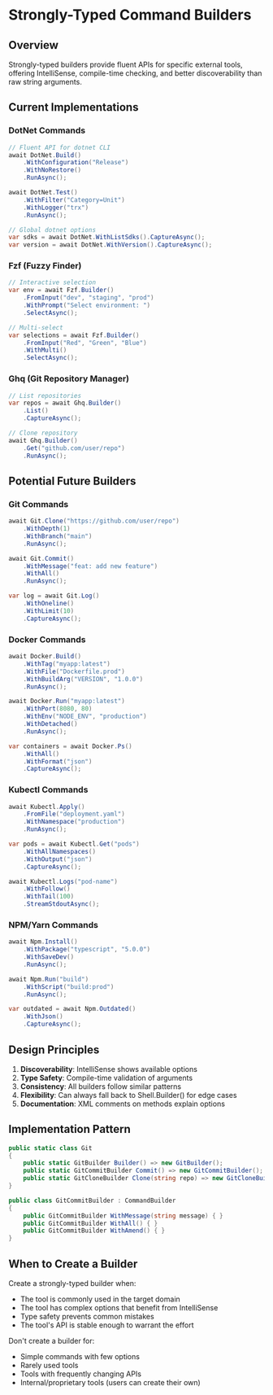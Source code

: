 # Strongly-Typed Command Builders

## Overview

Strongly-typed builders provide fluent APIs for specific external tools, offering IntelliSense, compile-time checking, and better discoverability than raw string arguments.

## Current Implementations

### DotNet Commands

```csharp
// Fluent API for dotnet CLI
await DotNet.Build()
    .WithConfiguration("Release")
    .WithNoRestore()
    .RunAsync();

await DotNet.Test()
    .WithFilter("Category=Unit")
    .WithLogger("trx")
    .RunAsync();

// Global dotnet options
var sdks = await DotNet.WithListSdks().CaptureAsync();
var version = await DotNet.WithVersion().CaptureAsync();
```

### Fzf (Fuzzy Finder)

```csharp
// Interactive selection
var env = await Fzf.Builder()
    .FromInput("dev", "staging", "prod")
    .WithPrompt("Select environment: ")
    .SelectAsync();

// Multi-select
var selections = await Fzf.Builder()
    .FromInput("Red", "Green", "Blue")
    .WithMulti()
    .SelectAsync();
```

### Ghq (Git Repository Manager)

```csharp
// List repositories
var repos = await Ghq.Builder()
    .List()
    .CaptureAsync();

// Clone repository
await Ghq.Builder()
    .Get("github.com/user/repo")
    .RunAsync();
```

## Potential Future Builders

### Git Commands

```csharp
await Git.Clone("https://github.com/user/repo")
    .WithDepth(1)
    .WithBranch("main")
    .RunAsync();

await Git.Commit()
    .WithMessage("feat: add new feature")
    .WithAll()
    .RunAsync();

var log = await Git.Log()
    .WithOneline()
    .WithLimit(10)
    .CaptureAsync();
```

### Docker Commands

```csharp
await Docker.Build()
    .WithTag("myapp:latest")
    .WithFile("Dockerfile.prod")
    .WithBuildArg("VERSION", "1.0.0")
    .RunAsync();

await Docker.Run("myapp:latest")
    .WithPort(8080, 80)
    .WithEnv("NODE_ENV", "production")
    .WithDetached()
    .RunAsync();

var containers = await Docker.Ps()
    .WithAll()
    .WithFormat("json")
    .CaptureAsync();
```

### Kubectl Commands

```csharp
await Kubectl.Apply()
    .FromFile("deployment.yaml")
    .WithNamespace("production")
    .RunAsync();

var pods = await Kubectl.Get("pods")
    .WithAllNamespaces()
    .WithOutput("json")
    .CaptureAsync();

await Kubectl.Logs("pod-name")
    .WithFollow()
    .WithTail(100)
    .StreamStdoutAsync();
```

### NPM/Yarn Commands

```csharp
await Npm.Install()
    .WithPackage("typescript", "5.0.0")
    .WithSaveDev()
    .RunAsync();

await Npm.Run("build")
    .WithScript("build:prod")
    .RunAsync();

var outdated = await Npm.Outdated()
    .WithJson()
    .CaptureAsync();
```

## Design Principles

1. **Discoverability**: IntelliSense shows available options
2. **Type Safety**: Compile-time validation of arguments
3. **Consistency**: All builders follow similar patterns
4. **Flexibility**: Can always fall back to Shell.Builder() for edge cases
5. **Documentation**: XML comments on methods explain options

## Implementation Pattern

```csharp
public static class Git
{
    public static GitBuilder Builder() => new GitBuilder();
    public static GitCommitBuilder Commit() => new GitCommitBuilder();
    public static GitCloneBuilder Clone(string repo) => new GitCloneBuilder(repo);
}

public class GitCommitBuilder : CommandBuilder
{
    public GitCommitBuilder WithMessage(string message) { }
    public GitCommitBuilder WithAll() { }
    public GitCommitBuilder WithAmend() { }
}
```

## When to Create a Builder

Create a strongly-typed builder when:
- The tool is commonly used in the target domain
- The tool has complex options that benefit from IntelliSense
- Type safety prevents common mistakes
- The tool's API is stable enough to warrant the effort

Don't create a builder for:
- Simple commands with few options
- Rarely used tools
- Tools with frequently changing APIs
- Internal/proprietary tools (users can create their own)